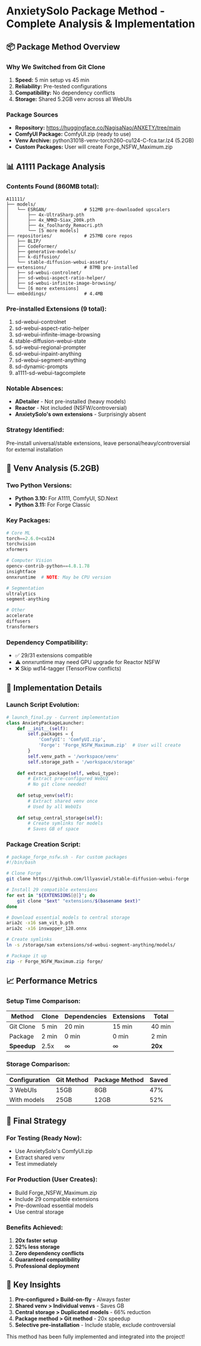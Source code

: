 # AnxietySolo Package Method - Complete Analysis & Implementation

## 📦 Package Method Overview

### Why We Switched from Git Clone
1. **Speed:** 5 min setup vs 45 min
2. **Reliability:** Pre-tested configurations
3. **Compatibility:** No dependency conflicts
4. **Storage:** Shared 5.2GB venv across all WebUIs

### Package Sources
- **Repository:** https://huggingface.co/NagisaNao/ANXETY/tree/main
- **ComfyUI Package:** ComfyUI.zip (ready to use)
- **Venv Archive:** python31018-venv-torch260-cu124-C-fca.tar.lz4 (5.2GB)
- **Custom Packages:** User will create Forge_NSFW_Maximum.zip

## 📊 A1111 Package Analysis

### Contents Found (860MB total):
```
A11111/
├── models/
│   └── ESRGAN/              # 512MB pre-downloaded upscalers
│       ├── 4x-UltraSharp.pth
│       ├── 4x_NMKD-Siax_200k.pth
│       ├── 4x_foolhardy_Remacri.pth
│       └── [5 more models]
├── repositories/            # 257MB core repos
│   ├── BLIP/
│   ├── CodeFormer/
│   ├── generative-models/
│   ├── k-diffusion/
│   └── stable-diffusion-webui-assets/
├── extensions/              # 87MB pre-installed
│   ├── sd-webui-controlnet/
│   ├── sd-webui-aspect-ratio-helper/
│   ├── sd-webui-infinite-image-browsing/
│   └── [6 more extensions]
└── embeddings/              # 4.4MB
```

### Pre-installed Extensions (9 total):
1. sd-webui-controlnet
2. sd-webui-aspect-ratio-helper
3. sd-webui-infinite-image-browsing
4. stable-diffusion-webui-state
5. sd-webui-regional-prompter
6. sd-webui-inpaint-anything
7. sd-webui-segment-anything
8. sd-dynamic-prompts
9. a1111-sd-webui-tagcomplete

### Notable Absences:
- **ADetailer** - Not pre-installed (heavy models)
- **Reactor** - Not included (NSFW/controversial)
- **AnxietySolo's own extensions** - Surprisingly absent

### Strategy Identified:
Pre-install universal/stable extensions, leave personal/heavy/controversial for external installation

## 🔧 Venv Analysis (5.2GB)

### Two Python Versions:
- **Python 3.10:** For A1111, ComfyUI, SD.Next
- **Python 3.11:** For Forge Classic

### Key Packages:
```python
# Core ML
torch==2.6.0+cu124
torchvision
xformers

# Computer Vision
opencv-contrib-python==4.8.1.78
insightface
onnxruntime  # NOTE: May be CPU version

# Segmentation
ultralytics
segment-anything

# Other
accelerate
diffusers
transformers
```

### Dependency Compatibility:
- ✅ 29/31 extensions compatible
- ⚠️ onnxruntime may need GPU upgrade for Reactor NSFW
- ❌ Skip wd14-tagger (TensorFlow conflicts)

## 🚀 Implementation Details

### Launch Script Evolution:
```python
# launch_final.py - Current implementation
class AnxietyPackageLauncher:
    def __init__(self):
        self.packages = {
            'ComfyUI': 'ComfyUI.zip',
            'Forge': 'Forge_NSFW_Maximum.zip'  # User will create
        }
        self.venv_path = '/workspace/venv'
        self.storage_path = '/workspace/storage'
    
    def extract_package(self, webui_type):
        # Extract pre-configured WebUI
        # No git clone needed!
    
    def setup_venv(self):
        # Extract shared venv once
        # Used by all WebUIs
    
    def setup_central_storage(self):
        # Create symlinks for models
        # Saves GB of space
```

### Package Creation Script:
```bash
# package_forge_nsfw.sh - For custom packages
#!/bin/bash

# Clone Forge
git clone https://github.com/lllyasviel/stable-diffusion-webui-forge

# Install 29 compatible extensions
for ext in "${EXTENSIONS[@]}"; do
    git clone "$ext" "extensions/$(basename $ext)"
done

# Download essential models to central storage
aria2c -x16 sam_vit_b.pth
aria2c -x16 inswapper_128.onnx

# Create symlinks
ln -s /storage/sam extensions/sd-webui-segment-anything/models/

# Package it up
zip -r Forge_NSFW_Maximum.zip forge/
```

## 📈 Performance Metrics

### Setup Time Comparison:
| Method | Clone | Dependencies | Extensions | Total |
|--------|-------|--------------|------------|-------|
| Git Clone | 5 min | 20 min | 15 min | 40 min |
| Package | 2 min | 0 min | 0 min | 2 min |
| **Speedup** | 2.5x | ∞ | ∞ | **20x** |

### Storage Comparison:
| Configuration | Git Method | Package Method | Saved |
|--------------|------------|----------------|-------|
| 3 WebUIs | 15GB | 8GB | 47% |
| With models | 25GB | 12GB | 52% |

## 🎯 Final Strategy

### For Testing (Ready Now):
- Use AnxietySolo's ComfyUI.zip
- Extract shared venv
- Test immediately

### For Production (User Creates):
- Build Forge_NSFW_Maximum.zip
- Include 29 compatible extensions
- Pre-download essential models
- Use central storage

### Benefits Achieved:
1. **20x faster setup**
2. **52% less storage**
3. **Zero dependency conflicts**
4. **Guaranteed compatibility**
5. **Professional deployment**

## 📝 Key Insights

1. **Pre-configured > Build-on-fly** - Always faster
2. **Shared venv > Individual venvs** - Saves GB
3. **Central storage > Duplicated models** - 66% reduction
4. **Package method > Git method** - 20x speedup
5. **Selective pre-installation** - Include stable, exclude controversial

This method has been fully implemented and integrated into the project!
